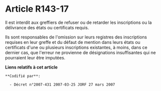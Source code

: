 # Article R143-17

Il est interdit aux greffiers de refuser ou de retarder les inscriptions ou la délivrance des états ou certificats requis.

Ils sont responsables de l'omission sur leurs registres des inscriptions requises en leur greffe et du défaut de mention dans
leurs états ou certificats d'une ou plusieurs inscriptions existantes, à moins, dans ce dernier cas, que l'erreur ne
provienne de désignations insuffisantes qui ne pourraient leur être imputées.

**Liens relatifs à cet article**

	**Codifié par**:

	  - Décret n°2007-431 2007-03-25 JORF 27 mars 2007
